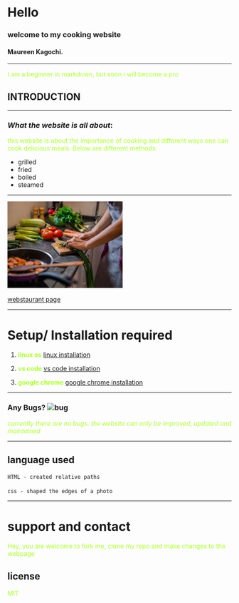 # Hello

### welcome to my cooking website

#### Maureen Kagochi.

---

I am a beginner in markdown, but soon i will become a pro

## INTRODUCTION

---

### _What the website is all about_:

this website is about the importance of cooking and different ways one can cook delicious meals. Below are different methods:

<ul>
      <li>grilled</li>
      <li>fried</li>
      <li>boiled</li>
      <li>steamed</li>
</ul>

---

![cooking photo](./image/cook5.jpeg "cooking")

[webstaurant page](https://www.webstaurantstore.com/article/454/types-of-cooking-methods.html "click to learn more ways of cooking")

---

# Setup/ Installation required

1. **linux os**
   [linux installation](https://ubuntu.com/server/docs/installation "click to learn how to install ubuntu 20.04")

2. **vs code** [vs code installation](https://linuxize.com/post/how-to-install-visual-studio-code-on-ubuntu-20-04/ "click to learn how to install vscode for ubuntu 20.04")

3. **google chrome** [google chrome installation](https://linuxways.net/ubuntu/how-to-install-google-chrome-on-ubuntu-20-04-lts/ "click to learn how to install chrome for ubuntu 20.04")

---

### **Any Bugs?** ![bug](https://thumbs.dreamstime.com/b/drawing-bug-buddy-white-background-drawing-bug-buddy-white-background-illustration-168927737.jpg)

_currently there are no bugs. the website can only be improved, updated and maintained_

---

## language used

    HTML - created relative paths

    css - shaped the edges of a photo

---

# support and contact

Hey, you are welcome to fork me, clone my repo and make changes to the webpage

## license

MIT

<style>
    p{
        color: greenyellow
    }
</style>
